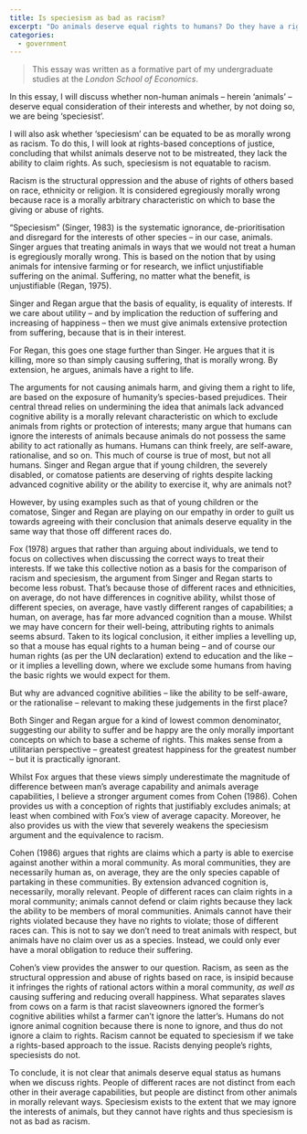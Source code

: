 ```yaml
---
title: Is speciesism as bad as racism?
excerpt: "Do animals deserve equal rights to humans? Do they have a right to life, or do we simply have a duty to not do them harm?"
categories:
  - government
---
```


> This essay was written as a formative part of my undergraduate studies at the *London School of Economics*.

In this essay, I will discuss whether non-human animals &#8211; herein ‘animals’ &#8211; deserve equal consideration of their interests and whether, by not doing so, we are being ‘speciesist’. 

I will also ask whether ‘speciesism’ can be equated to be as morally wrong as racism. To do this, I will look at rights-based conceptions of justice, concluding that whilst animals deserve not to be mistreated, they lack the ability to claim rights. As such, speciesism is not equatable to racism.

Racism is the structural oppression and the abuse of rights of others based on race, ethnicity or religion. It is considered egregiously morally wrong because race is a morally arbitrary characteristic on which to base the giving or abuse of rights.

“Speciesism” (Singer, 1983) is the systematic ignorance, de-prioritisation and disregard for the interests of other species &#8211; in our case, animals. Singer argues that treating animals in ways that we would not treat a human is egregiously morally wrong. This is based on the notion that by using animals for intensive farming or for research, we inflict unjustifiable suffering on the animal. Suffering, no matter what the benefit, is unjustifiable (Regan, 1975).

Singer and Regan argue that the basis of equality, is equality of interests. If we care about utility &#8211; and by implication the reduction of suffering and increasing of happiness &#8211; then we must give animals extensive protection from suffering, because that is in their interest.

For Regan, this goes one stage further than Singer. He argues that it is killing, more so than simply causing suffering, that is morally wrong. By extension, he argues, animals have a right to life.

The arguments for not causing animals harm, and giving them a right to life, are based on the exposure of humanity’s species-based prejudices. Their central thread relies on undermining the idea that animals lack advanced cognitive ability is a morally relevant characteristic on which to exclude animals from rights or protection of interests; many argue that humans can ignore the interests of animals because animals do not possess the same ability to act rationally as humans. Humans can think freely, are self-aware, rationalise, and so on. This much of course is true of most, but not all humans. Singer and Regan argue that if young children, the severely disabled, or comatose patients are deserving of rights despite lacking advanced cognitive ability or the ability to exercise it, why are animals not?

However, by using examples such as that of young children or the comatose, Singer and Regan are playing on our empathy in order to guilt us towards agreeing with their conclusion that animals deserve equality in the same way that those off different races do.

Fox (1978) argues that rather than arguing about individuals, we tend to focus on collectives when discussing the correct ways to treat their interests. If we take this collective notion as a basis for the comparison of racism and speciesism, the argument from Singer and Regan starts to become less robust. That’s because those of different races and ethnicities, on average, do not have differences in cognitive ability, whilst those of different species, on average, have vastly different ranges of capabilities; a human, on average, has far more advanced cognition than a mouse. Whilst we may have concern for their well-being, attributing rights to animals seems absurd. Taken to its logical conclusion, it either implies a levelling up, so that a mouse has equal rights to a human being &#8211; and of course our human rights (as per the UN declaration) extend to education and the like &#8211; or it implies a levelling down, where we exclude some humans from having the basic rights we would expect for them.

But why are advanced cognitive abilities &#8211; like the ability to be self-aware, or the rationalise &#8211; relevant to making these judgements in the first place?

Both Singer and Regan argue for a kind of lowest common denominator, suggesting our ability to suffer and be happy are the only morally important concepts on which to base a scheme of rights. This makes sense from a utilitarian perspective &#8211; greatest greatest happiness for the greatest number &#8211; but it is practically ignorant.

Whilst Fox argues that these views simply underestimate the magnitude of difference between man&#8217;s average capability and animals average capabilities, I believe a stronger argument comes from Cohen (1986). Cohen provides us with a conception of rights that justifiably excludes animals; at least when combined with Fox&#8217;s view of average capacity. Moreover, he also provides us with the view that severely weakens the speciesism argument and the equivalence to racism.

Cohen (1986) argues that rights are claims which a party is able to exercise against another within a moral community. As moral communities, they are necessarily human as, on average, they are the only species capable of partaking in these communities. By extension advanced cognition is, necessarily, morally relevant. People of different races can claim rights in a moral community; animals cannot defend or claim rights because they lack the ability to be members of moral communities. Animals cannot have their rights violated because they have no rights to violate; those of different races can. This is not to say we don&#8217;t need to treat animals with respect, but animals have no claim over us as a species. Instead, we could only ever have a moral obligation to reduce their suffering.

Cohen’s view provides the answer to our question. Racism, as seen as the structural oppression and abuse of rights based on race, is insipid because it infringes the rights of rational actors within a moral community, *as well as* causing suffering and reducing overall happiness. What separates slaves from cows on a farm is that racist slaveowners ignored the former&#8217;s cognitive abilities whilst a farmer can&#8217;t ignore the latter&#8217;s. Humans do not ignore animal cognition because there is none to ignore, and thus do not ignore a claim to rights. Racism cannot be equated to speciesism if we take a rights-based approach to the issue. Racists denying people’s rights, speciesists do not.

To conclude, it is not clear that animals deserve equal status as humans when we discuss rights. People of different races are not distinct from each other in their average capabilities, but people are distinct from other animals in morally relevant ways. Speciesism exists to the extent that we may ignore the interests of animals, but they cannot have rights and thus speciesism is not as bad as racism.